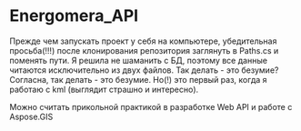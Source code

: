 # Energomera_API

Прежде чем запускать проект у себя на компьютере, убедительная просьба(!!!) после клонирования репозитория заглянуть в Paths.cs и поменять пути. Я решила не шаманить с БД, поэтому все данные читаются исключительно из двух файлов.
Так делать - это безумие? Согласна, так делать - это безумие. Но(!) это первый раз, когда я работаю с kml (выглядит страшно и интересно).

Можно считать прикольной практикой в разработке Web API и работе с Aspose.GIS
